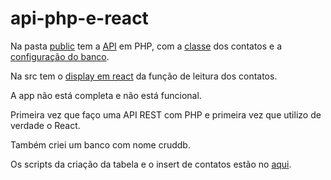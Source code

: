 # api-php-e-react
Na pasta [public](https://github.com/flartur95/api-php-e-react/tree/main/public) tem a [API](https://github.com/flartur95/api-php-e-react/tree/main/public/api) em PHP, com a [classe](https://github.com/flartur95/api-php-e-react/blob/main/public/class/contacts.php) dos contatos e a [configuração do banco](https://github.com/flartur95/api-php-e-react/blob/main/public/config/database.php).

Na src tem o [display em react](https://github.com/flartur95/api-php-e-react/blob/main/src/index.js) da função de leitura dos contatos.

A app não está completa e não está funcional. 

Primeira vez que faço uma API REST com PHP e primeira vez que utilizo de verdade o React.

Também criei um banco com nome cruddb.

Os scripts da criação da tabela e o insert de contatos estão no [aqui](https://github.com/flartur95/api-php-e-react/blob/main/scripts-db).
